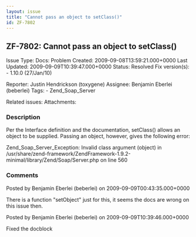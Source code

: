 ```yaml
---
layout: issue
title: "Cannot pass an object to setClass()"
id: ZF-7802
---
```


ZF-7802: Cannot pass an object to setClass()
--------------------------------------------

 Issue Type: Docs: Problem Created: 2009-09-08T13:59:21.000+0000 Last Updated: 2009-09-09T10:39:47.000+0000 Status: Resolved Fix version(s): - 1.10.0 (27/Jan/10)
 
 Reporter:  Justin Hendrickson (toxygene)  Assignee:  Benjamin Eberlei (beberlei)  Tags: - Zend\_Soap\_Server
 
 Related issues: 
 Attachments: 
### Description

Per the Interface definition and the documentation, setClass() allows an object to be supplied. Passing an object, however, gives the following error:

Zend\_Soap\_Server\_Exception: Invalid class argument (object) in /usr/share/zend-framework/ZendFramework-1.9.2-minimal/library/Zend/Soap/Server.php on line 560

 

 

### Comments

Posted by Benjamin Eberlei (beberlei) on 2009-09-09T00:43:35.000+0000

There is a function "setObject" just for this, it seems the docs are wrong on this issue then.

 

 

Posted by Benjamin Eberlei (beberlei) on 2009-09-09T10:39:46.000+0000

Fixed the docblock

 

 